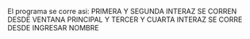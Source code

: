 El programa se corre asi: PRIMERA Y SEGUNDA INTERAZ SE CORREN DESDE VENTANA PRINCIPAL Y TERCER Y CUARTA INTERAZ SE CORRE DESDE INGRESAR NOMBRE
